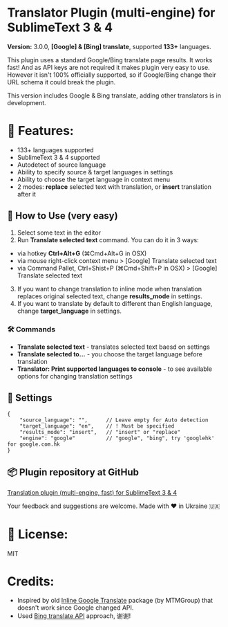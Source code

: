 Translator Plugin (multi-engine) for SublimeText 3 & 4
======================================================

**Version:** 3.0.0, **[Google] & [Bing] translate**, supported **133+** languages.

This plugin uses a standard Google/Bing translate page results. It works fast! And as API keys are not required it makes plugin very easy to use. However it isn't 100% officially supported, so if Google/Bing change their URL schema it could break the plugin.

This version includes Google & Bing translate, adding other translators is in development.

🎯 Features:
============

* 133+ languages supported 
* SublimeText 3 & 4 supported
* Autodetect of source language
* Ability to specify source & target languages in settings
* Ability to choose the target language in context menu
* 2 modes: **replace** selected text with translation, or **insert** translation after it

## 🚀 How to Use (very easy)

1. Select some text in the editor
2. Run **Translate selected text** command. 
You can do it in 3 ways:
- via hotkey **Ctrl+Alt+G** (⌘Cmd+Alt+G in OSX)
- via mouse right-click context menu > [Google] Translate selected text
- via Command Pallet, Ctrl+Shist+P (⌘Cmd+Shift+P in OSX) > [Google] Translate selected text
3. If you want to change translation to inline mode when translation replaces original selected text, change **results_mode** in settings.
4. If you want to translate by default to different than English language, change **target_language** in settings.

### 🛠️ Commands
- **Translate selected text** - translates selected text baesd on settings
- **Translate selected to...** - you choose the target language before translation
- **Translator: Print supported languages to console** - to see available options for changing translation settings

## 🧰 Settings

    {
        "source_language": "",      // Leave empty for Auto detection
        "target_language": "en",    // ! Must be specified  
        "results_mode": "insert",   // "insert" or "replace" 
        "engine": "google"          // "google", "bing", try 'googlehk' for google.com.hk  
    }

## 📦️ Plugin repository at GitHub

[Translation plugin (multi-engine, fast) for SublimeText 3 & 4](https://github.com/dmytrovoytko/sublimetext-translate)

Your feedback and suggestions are welcome.
Made with ❤️ in Ukraine 🇺🇦

📄 License:
===========

MIT

Credits:
========

* Inspired by old [Inline Google Translate](https://packagecontrol.io/packages/Inline%20Google%20Translate) package (by MTMGroup) that doesn't work since Google changed API.
* Used [Bing translate API](https://github.com/plainheart/bing-translate-api) approach, 谢谢! 
